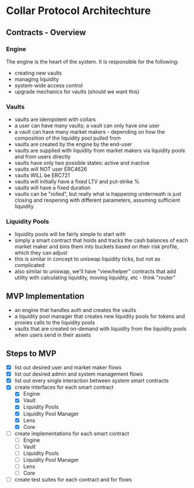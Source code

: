 # Collar Protocol Architechture

## Contracts - Overview

### Engine
The engine is the heart of the system. It is responsible for the following:
    
 - creating new vaults
 - managing liquidity
 - system-wide access control
 - upgrade mechanics for vaults (should we want this)


### Vaults
 - vaults are idempotent with collars
 - a user can have many vaults; a vault can only have one user
 - a vault can have many market makers - depending on how the composition of the liquidity pool pulled from
 - vaults are created by the engine by the end-user
 - vaults are supplied with liquidity from market makers via liquidity pools and from users directly
 - vaults have only two possible states: active and inactive
 - vaults will NOT user ERC4626
 - vaults WILL be ERC721
 - vaults will initially have a fixed LTV and put-strike %
 - vaults will have a fixed duration
 - vaults can be "rolled", but really what is happening underneath is just closing and reopening with different parameters, assuming sufficient liquidity

### Liquidity Pools
 - liquidity pools will be fairly simple to start with
 - simply a smart contract that holds and tracks the cash balances of each market maker and bins them into buckets based on their risk profile, which they can adjust
 - this is similar in concept to uniswap liquidity ticks, but not as complicated
 - also similar to uniswap, we'll have "view/helper" contracts that add utility with calculating liquidity, moving liquidity, etc - think "router"

 ## MVP Implementation
 - an engine that handles auth and creates the vaults
 - a liquidity pool manager that creates new liquidity pools for tokens and proxies calls to the liquidity pools
 - vaults that are created on-demand with liquidity from the liquidity pools when users send in their assets

## Steps to MVP
 - [x] list out desired user and market maker flows
 - [x] list out desired admin and system management flows
 - [x] list out every single interaction between system smart contracts
 - [x] create interfaces for each smart contract
    - [x] Engine
    - [x] Vault
    - [x] Liquidity Pools
    - [x] Liquidity Pool Manager
    - [x] Lens
    - [x] Core
 - [ ] create implementations for each smart contract
    - [ ] Engine
    - [ ] Vault
    - [ ] Liquidity Pools
    - [ ] Liquidity Pool Manager
    - [ ] Lens
    - [ ] Core
 - [ ] create test suites for each contract and for flows